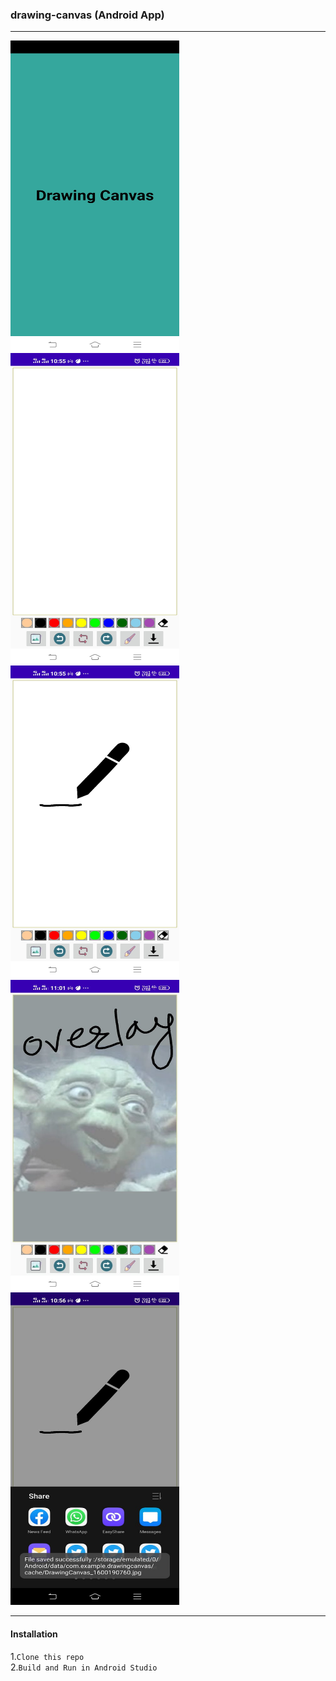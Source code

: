 ### drawing-canvas (Android App)
- - - -

<img alt="Splash Screen" src="https://github.com/jayeshpatil594/drawing-canvas/blob/master/assets/SplashScreen.jpeg" width="270px" height="500px" align="left">
<img alt="Main Screen" src="https://github.com/jayeshpatil594/drawing-canvas/blob/master/assets/MainScreen.jpeg" width="270px" height="500px" align="left">
<img alt="Drawing Screen" src="https://github.com/jayeshpatil594/drawing-canvas/blob/master/assets/DrawingScreen.jpeg" width="270px" height="500px">

<img alt="AddOverlay Screen" src="https://github.com/jayeshpatil594/drawing-canvas/blob/master/assets/AddOverlay.jpeg" width="270px" height="500px" align="left">
<img alt="Share Screen" src="https://github.com/jayeshpatil594/drawing-canvas/blob/master/assets/Share.jpeg" width="270px" height="500px">

- - - - 
#### Installation

1.```Clone this repo``` <br>
2.```Build and Run in Android Studio```
